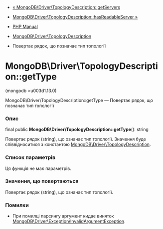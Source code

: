 - [«
MongoDB\Driver\TopologyDescription::getServers](mongodb-driver-topologydescription.getservers.md)
- [MongoDB\Driver\TopologyDescription::hasReadableServer
»](mongodb-driver-topologydescription.hasreadableserver.md)

- [PHP Manual](index.md)
- [MongoDB\Driver\TopologyDescription](class.mongodb-driver-topologydescription.md)
- Повертає рядок, що позначає тип топології

# MongoDB\Driver\TopologyDescription::getType

(mongodb \>u003d1.13.0)

MongoDB\Driver\TopologyDescription::getType — Повертає рядок,
що позначає тип топології

### Опис

final public **MongoDB\Driver\TopologyDescription::getType**(): string

Повертає рядок (string), що означає тип топології. Значення буде
співвідноситися з константою
[MongoDB\Driver\TopologyDescription](class.mongodb-driver-topologydescription.md).

### Список параметрів

Ця функція не має параметрів.

### Значення, що повертаються

Повертає рядок (string), що означає тип топології.

### Помилки

- При помилці парсингу аргумент кидає виняток
[MongoDB\Driver\Exception\InvalidArgumentException](class.mongodb-driver-exception-invalidargumentexception.md).
